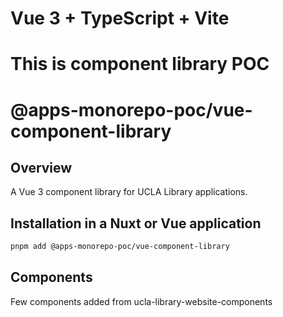 # Vue 3 + TypeScript + Vite

# This is component library POC

# @apps-monorepo-poc/vue-component-library

## Overview

A Vue 3 component library for UCLA Library applications.

## Installation in a Nuxt or Vue application

```sh
pnpm add @apps-monorepo-poc/vue-component-library
```

## Components

Few components added from ucla-library-website-components

